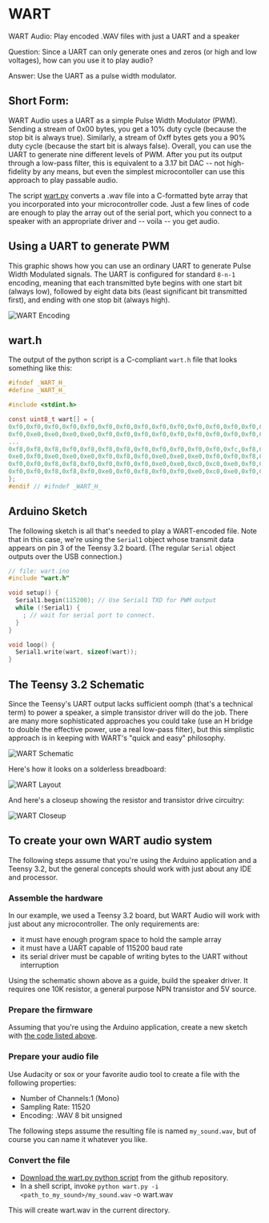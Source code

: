 # WART
WART Audio: Play encoded .WAV files with just a UART and a speaker

Question: Since a UART can only generate ones and zeros (or high and low voltages), how can you use it to play audio?

Answer: Use the UART as a pulse width modulator.

## Short Form:

WART Audio uses a UART as a simple Pulse Width Modulator (PWM).  Sending a stream of 0x00 bytes, you get a 10% duty cycle (because the stop bit is always true).  Similarly, a stream of 0xff bytes gets you a 90% duty cycle (because the start bit is always false).  Overall, you can use the UART to generate nine different levels of PWM.  After you put its output through a low-pass filter, this is equivalent to a 3.17 bit DAC -- not high-fidelity by any means, but even the simplest microcontoller can use this approach to play passable audio.

The script [wart.py](https://github.com/rdpoor/WART/blob/master/wart.py) converts a .wav file into a C-formatted byte array that you incorporated into your microcontroller code.  Just a few lines of code are enough to play the array out of the serial port, which you connect to a speaker with an appropriate driver and -- voila -- you get audio.

## Using a UART to generate PWM

This graphic shows how you can use an ordinary UART to generate Pulse Width Modulated signals.  The UART is configured for standard `8-n-1` encoding, meaning that each transmitted byte begins with one start bit (always low), followed by eight data bits (least significant bit transmitted first), and ending with one stop bit (always high).  

![WART Encoding](https://github.com/rdpoor/WART/blob/master/images/WART2.png "WART Encoding")


## wart.h
The output of the python script is a C-compliant `wart.h` file that looks something like this:

```c
#ifndef _WART_H_
#define _WART_H_

#include <stdint.h>

const uint8_t wart[] = {
0xf0,0xf0,0xf0,0xf0,0xf0,0xf0,0xf0,0xf0,0xf0,0xf0,0xf0,0xf0,0xf0,0xf0,0xf0,0xf0,0xf0,0xe0,0xf0,0xf0,0xf0,0xf0,0xf0,0xf0,0xf0,0xf0,0xf0,0xf0,0xe0,0xf0,0xf0,0xf0,
0xf0,0xe0,0xe0,0xe0,0xe0,0xf0,0xf0,0xf0,0xf0,0xf0,0xf0,0xf0,0xf0,0xf0,0xf0,0xf0,0xf0,0xf0,0xf0,0xf0,0xf0,0xf0,0xf8,0xf8,0xf0,0xf8,0xf8,0xf0,0xf0,0xf0,0xf0,0xf0,
...
0xf8,0xf8,0xf8,0xf0,0xf8,0xf8,0xf8,0xf0,0xf0,0xf0,0xf0,0xf0,0xfc,0xf8,0xf0,0xf8,0xfc,0xfc,0xf8,0xf8,0xf8,0xf0,0xf0,0xf0,0xe0,0xc0,0xf0,0xf8,0xe0,0xc0,0xe0,0xe0,
0xe0,0xf0,0xe0,0xe0,0xe0,0xf0,0xf8,0xf0,0xe0,0xe0,0xe0,0xf0,0xf0,0xf8,0xf0,0xf0,0xf0,0xf8,0xfc,0xf8,0xf8,0xf8,0xf0,0xe0,0xe0,0xe0,0xc0,0xe0,0xf0,0xe0,0xe0,0xf0,
0xf0,0xf0,0xf8,0xf8,0xf0,0xf0,0xf0,0xf0,0xe0,0xe0,0xc0,0xc0,0xe0,0xf0,0xf8,0xe0,0xc0,0xe0,0xf0,0xf0,0xf0,0xe0,0xc0,0xc0,0xf0,0xf0,0xc0,0xc0,0xf0,0xf0,0xf0,0xf0,
0xf0,0xf0,0xf8,0xf8,0xf0,0xe0,0xf0,0xf8,0xf0,0xf0,0xe0,0xc0,0xe0,0xf0,0xf8,0xfc,0xf0,0xf0,0xf8,0xfc,0xf8,0xf8,0xf8,0xf0,0xf0,0xf8,0xf8,0xe0,0xe0,0xf0,0xf8,0xf0,
};
#endif // #ifndef _WART_H_
```

## Arduino Sketch

The following sketch is all that's needed to play a WART-encoded file.  Note that in this case, we're using the `Serial1` object whose transmit data appears on pin 3 of the Teensy 3.2 board.  (The regular `Serial` object outputs over the USB connection.)

```c
// file: wart.ino
#include "wart.h"

void setup() {
  Serial1.begin(115200); // Use Serial1 TXD for PWM output
  while (!Serial1) {
    ; // wait for serial port to connect.
  }
}

void loop() {
  Serial1.write(wart, sizeof(wart));
}
```

## The Teensy 3.2 Schematic
Since the Teensy's UART output lacks sufficient oomph (that's a technical term) to power a speaker, a simple transistor driver will do the job.  There are many more sophisticated approaches you could take (use an H bridge to double the effective power, use a real low-pass filter), but this simplistic approach is in keeping with WART's "quick and easy" philosophy.

![WART Schematic](https://github.com/rdpoor/WART/blob/master/images/WART.png "WART Schematic")

Here's how it looks on a solderless breadboard:

![WART Layout](https://github.com/rdpoor/WART/blob/master/images/IMG_0561.JPG "WART Layout")

And here's a closeup showing the resistor and transistor drive circuitry:

![WART Closeup](https://github.com/rdpoor/WART/blob/master/images/IMG_0573.JPG "WART Closeup")

## To create your own WART audio system

The following steps assume that you're using the Arduino application and a Teensy 3.2, but the general concepts should work with just about any IDE and processor.

### Assemble the hardware

In our example, we used a Teensy 3.2 board, but WART Audio will work with just about any microcontroller.  The only requirements are:
- it must have enough program space to hold the sample array
- it must have a UART capable of 115200 baud rate
- its serial driver must be capable of writing bytes to the UART without interruption

Using the schematic shown above as a guide, build the speaker driver.  It requires one 10K resistor, a general purpose NPN transistor and 5V source.

### Prepare the firmware

Assuming that you're using the Arduino application, create a new sketch with [the code listed above](https://github.com/rdpoor/WART/blob/master/wart.ino).

### Prepare your audio file

Use Audacity or sox or your favorite audio tool to create a file with the following properties:
- Number of Channels:1 (Mono)
- Sampling Rate: 11520
- Encoding: .WAV 8 bit unsigned

The following steps assume the resulting file is named `my_sound.wav`, but of
course you can name it whatever you like.

### Convert the file

- [Download the wart.py python script](https://github.com/rdpoor/WART/blob/master/wart.py) from the github repository.
- In a shell script, invoke `python wart.py -i <path_to_my_sound>/my_sound.wav` -o wart.wav

This will create wart.wav in the current directory.
